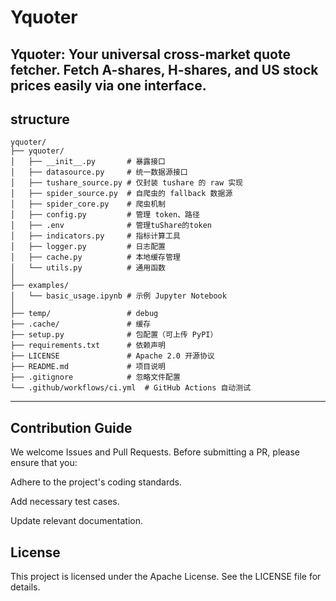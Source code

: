 # Yquoter
Yquoter: Your universal cross-market quote fetcher. Fetch A-shares, H-shares, and US stock prices easily via one interface.
---
## structure
```
yquoter/
├── yquoter/
│   ├── __init__.py       # 暴露接口
│   ├── datasource.py     # 统一数据源接口
│   ├── tushare_source.py # 仅封装 tushare 的 raw 实现
│   ├── spider_source.py  # 自爬虫的 fallback 数据源
│   ├── spider_core.py    # 爬虫机制
│   ├── config.py         # 管理 token、路径
│   ├── .env              # 管理tuShare的token
│   ├── indicators.py     # 指标计算工具
│   ├── logger.py         # 日志配置
│   ├── cache.py          # 本地缓存管理
│   └── utils.py          # 通用函数
│
├── examples/
│   └── basic_usage.ipynb # 示例 Jupyter Notebook
│
├── temp/                 # debug
├── .cache/               # 缓存
├── setup.py              # 包配置（可上传 PyPI）
├── requirements.txt      # 依赖声明
├── LICENSE               # Apache 2.0 开源协议
├── README.md             # 项目说明
├── .gitignore            # 忽略文件配置
└── .github/workflows/ci.yml  # GitHub Actions 自动测试
```
---
## Contribution Guide
We welcome Issues and Pull Requests. Before submitting a PR, please ensure that you:

Adhere to the project's coding standards.

Add necessary test cases.

Update relevant documentation.

## License
This project is licensed under the Apache License. See the LICENSE file for details.
